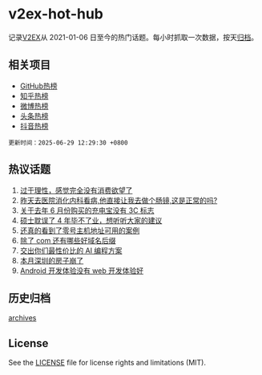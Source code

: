 # v2ex-hot-hub

 记录[V2EX](https://www.v2ex.com/)从 2021-01-06 日至今的热门话题。每小时抓取一次数据，按天[归档](archives)。
 
 ## 相关项目

- [GitHub热榜](https://github.com/lonnyzhang423/github-hot-hub)
- [知乎热榜](https://github.com/lonnyzhang423/zhihu-hot-hub)
- [微博热榜](https://github.com/lonnyzhang423/weibo-hot-hub)
- [头条热榜](https://github.com/lonnyzhang423/toutiao-hot-hub)
- [抖音热榜](https://github.com/lonnyzhang423/douyin-hot-hub)


 `更新时间：2025-06-29 12:29:30 +0800`

## 热议话题

1. [过于理性，感觉完全没有消费欲望了](https://www.v2ex.com/t/1141638)
1. [昨天去医院消化内科看病,他直接让我去做个肠镜,这是正常的吗?](https://www.v2ex.com/t/1141639)
1. [关于去年 6 月份购买的充电宝没有 3C 标志](https://www.v2ex.com/t/1141632)
1. [硕士耽误了 4 年毕不了业，想听听大家的建议](https://www.v2ex.com/t/1141631)
1. [还真的看到了零号主机地址可用的案例](https://www.v2ex.com/t/1141658)
1. [除了 com 还有哪些好域名后缀](https://www.v2ex.com/t/1141657)
1. [交出你们最性价比的 AI 编程方案](https://www.v2ex.com/t/1141701)
1. [本月深圳的房子崩了](https://www.v2ex.com/t/1141663)
1. [Android 开发体验没有 web 开发体验好](https://www.v2ex.com/t/1141659)

## 历史归档

[archives](archives)

## License

See the [LICENSE](LICENSE) file for license rights and limitations (MIT).
